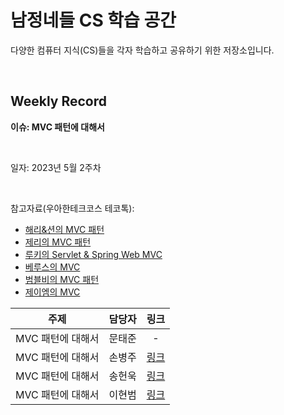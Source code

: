 # 남정네들 CS 학습 공간
다양한 컴퓨터 지식(CS)들을 각자 학습하고 공유하기 위한 저장소입니다.

<br>

## Weekly Record

**이슈: MVC 패턴에 대해서**

<br>

일자: 2023년 5월 2주차

<br>

참고자료(우아한테크코스 테코톡):
- [해리&션의 MVC 패턴](https://youtu.be/uoVNJkyXX0I)
- [제리의 MVC 패턴](https://youtu.be/ogaXW6KPc8I)
- [루키의 Servlet & Spring Web MVC](https://youtu.be/h0rX720VWCg)
- [베루스의 MVC](https://youtu.be/86NxhHptx7s)
- [범블비의 MVC 패턴](https://youtu.be/es1ckjHOzTI)
- [제이엠의 MVC](https://youtu.be/nMolWzTT-dU)

|주제|담당자|링크|
|:---:|:---:|:---:|
|MVC 패턴에 대해서|문태준|-|
|MVC 패턴에 대해서|손병주|[링크](https://glass-arthropod-188.notion.site/MVC-d951c07f421c4f348a664e02c1341f55)|
|MVC 패턴에 대해서|송헌욱|[링크](https://velog.io/@itoriginal/MVC-패턴)|
|MVC 패턴에 대해서|이현범|[링크](https://radical-syringa-6a9.notion.site/5-2-MVC-1a3400988a284d0d82f355c27f7cb508)|
